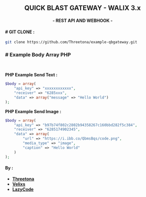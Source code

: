 ## <div align="center">**QUICK BLAST GATEWAY - WALIX 3.x**</div>

#### <div align="center">- **REST API AND WEBHOOK** -</div>

#### **# GIT CLONE :**

```bash
git clone https://github.com/Threetona/example-qbgateway.git
```

### **# Example Body Array PHP**

<br>

**PHP Example Send Text :**

```php
$body = array(
    "api_key" => "xxxxxxxxxxxx",
    "receiver" => "6285xxx",
    "data" => array("message" => "Hello World")
);
```

**PHP Example Send Image :**

```php
$body = array(
    "api_key" => "b97b74f802c2802b94358267c160bbd282f5c384",
    "receiver" => "6285174902345",
    "data" => array(
        "url" => "https://i.ibb.co/QbmsBqs/code.png",
        "media_type" => "image",
        "caption" => "Hello World"
    )
);
```

#### **By :**

-   <a href="https://github.com/Threetona">**Threetona** </a>
-   <a href="https://velixs.com">**Velixs** </a>
-   <a href="https://lazycode.id">**LazyCode** </a>
